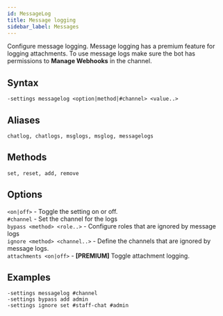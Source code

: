 ```yaml
---
id: MessageLog
title: Message logging
sidebar_label: Messages
---
```


Configure message logging. Message logging has a premium feature for logging attachments. To use message logs make sure the bot has permissions to **Manage Webhooks** in the channel.

## Syntax  
`-settings messagelog <option|method|#channel> <value..>`

## Aliases  
`chatlog, chatlogs, msglogs, msglog, messagelogs`

## Methods  
`set, reset, add, remove`

## Options  
`<on|off>` - Toggle the setting on or off.  
`#channel` - Set the channel for the logs  
`bypass <method> <role..>` - Configure roles that are ignored by message logs  
`ignore <method> <channel..>` - Define the channels that are ignored by message logs.  
`attachments <on|off>` - **[PREMIUM]** Toggle attachment logging.  

## Examples  
`-settings messagelog #channel`  
`-settings bypass add admin`  
`-settings ignore set #staff-chat #admin`  